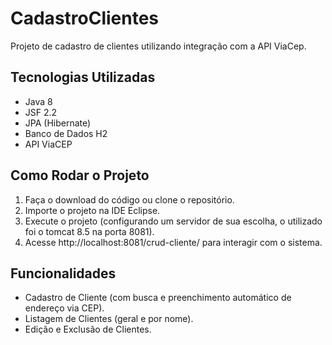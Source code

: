 # CadastroClientes
Projeto de cadastro de clientes utilizando integração com a API ViaCep.

## Tecnologias Utilizadas
- Java 8
- JSF 2.2
- JPA (Hibernate)
- Banco de Dados H2
- API ViaCEP

## Como Rodar o Projeto

1. Faça o download do código ou clone o repositório.
2. Importe o projeto na IDE Eclipse.
3. Execute o projeto (configurando um servidor de sua escolha, o utilizado foi o tomcat 8.5 na porta 8081).
4. Acesse http://localhost:8081/crud-cliente/ para interagir com o sistema.

## Funcionalidades
- Cadastro de Cliente (com busca e preenchimento automático de endereço via CEP).
- Listagem de Clientes (geral e por nome).
- Edição e Exclusão de Clientes.
